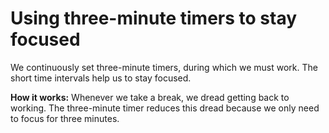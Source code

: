 # Using three-minute timers to stay focused  

We continuously set three-minute timers, during which we must work. The short time intervals help us to stay focused.  


**How it works:** Whenever we take a break, we dread getting back to working. The three-minute timer reduces this dread because we only need to focus for three minutes. 
